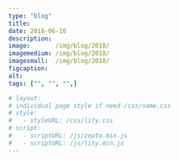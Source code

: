 ```yaml
---
type: "blog"
title: 
date: 2018-06-10
description: 
image:       /img/blog/2018/
imagemedium: /img/blog/2018/
imagesmall:  /img/blog/2018/
figcaption:
alt: 
tags: ["", "", "",]

# layout: 
# individual page style if need /css/name.css
# style:
#   - styleURL: /css/lity.css
# script:
#   - scriptURL: /js/zepto.min.js
#   - scriptURL: /js/lity.min.js
---
```



